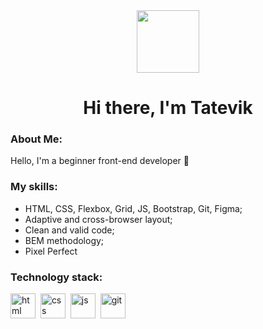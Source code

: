 
<div id="header" align="center">
  <img src="https://tenor.com/ru/view/busy-cute-bear-working-laptop-gif-17802265.gif" width="100"/>
</div>

<h1 align="center">Hi there, I'm Tatevik</h1>

<!--
**TatyaG/TatyaG** is a ✨ _special_ ✨ repository because its `README.md` (this file) appears on your GitHub profile.

Here are some ideas to get you started:

- 🔭 I’m currently working on ...
- 🌱 I’m currently learning ...
- 👯 I’m looking to collaborate on ...
- 🤔 I’m looking for help with ...
- 💬 Ask me about ...
- 📫 How to reach me: ...
- 😄 Pronouns: ...
- ⚡ Fun fact: ...
-->


### About Me:

Hello, I'm a beginner front-end developer :raising_hand:

### My skills:

- HTML, CSS, Flexbox, Grid, JS, Bootstrap, Git, Figma;
- Adaptive and cross-browser layout;
- Clean and valid code;
- BEM methodology;
- Pixel Perfect



### Technology stack:
<img src="https://user-images.githubusercontent.com/110471576/229918375-071dafd2-4295-497e-ab88-19a3d1806cd6.png" width="40" height="40" alt="html">&nbsp;
<img src="https://user-images.githubusercontent.com/110471576/229919661-a008c8c8-303a-47f2-9c7f-84e016ef844c.png" width="40" height="40" alt="css">&nbsp;
<img src="https://user-images.githubusercontent.com/110471576/229922532-bd16c7f7-7e81-4d0a-b087-5ec204ab0446.png" width="40" height="40" alt="js">&nbsp;
<img src="https://user-images.githubusercontent.com/110471576/229922918-8a6080e3-e1aa-4095-8606-94511fe6a920.png" width="40" height="40" alt="git">&nbsp;



